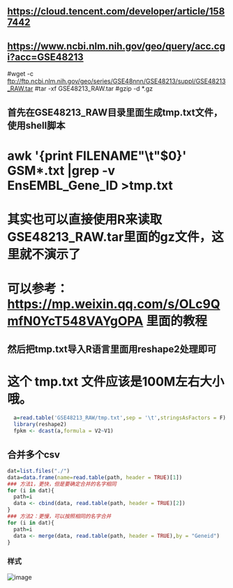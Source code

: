 ## https://cloud.tencent.com/developer/article/1587442

  ## https://www.ncbi.nlm.nih.gov/geo/query/acc.cgi?acc=GSE48213
  #wget -c ftp://ftp.ncbi.nlm.nih.gov/geo/series/GSE48nnn/GSE48213/suppl/GSE48213_RAW.tar
  #tar -xf GSE48213_RAW.tar
  #gzip -d *.gz
  ## 首先在GSE48213_RAW目录里面生成tmp.txt文件，使用shell脚本
  # awk '{print FILENAME"\t"$0}' GSM*.txt |grep -v EnsEMBL_Gene_ID >tmp.txt
  #  其实也可以直接使用R来读取GSE48213_RAW.tar里面的gz文件，这里就不演示了
  # 可以参考：https://mp.weixin.qq.com/s/OLc9QmfN0YcT548VAYgOPA 里面的教程
  ## 然后把tmp.txt导入R语言里面用reshape2处理即可
  # 这个 tmp.txt 文件应该是100M左右大小哦。
  
```r
  a=read.table('GSE48213_RAW/tmp.txt',sep = '\t',stringsAsFactors = F)
  library(reshape2)
  fpkm <- dcast(a,formula = V2~V1) 
```
## 合并多个csv
```r
dat=list.files("./")
data=data.frame(name=read.table(path, header = TRUE)[1])
### 方法1，更快，但是要确定合并的名字相同
for (i in dat){
  path=i
  data <- cbind(data, read.table(path, header = TRUE)[2])
}
### 方法2：更慢，可以按照相同的名字合并
for (i in dat){
  path=i
  data <- merge(data, read.table(path, header = TRUE),by = "Geneid")
}
```
### 样式
![image](https://user-images.githubusercontent.com/41554601/173173096-6e480272-c897-41b5-8fbf-42b7a4805548.png)
